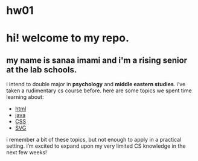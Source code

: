 # hw01

# hi! welcome to my repo. 
## my name is sanaa imami and i'm a rising senior at the lab schools. 
i intend to double major in **psychology** and **middle eastern studies**. 
i’ve taken a rudimentary cs course before. here are some topics we spent time learning about:
* [html](https://en.wikipedia.org/wiki/HTML)
* [java](https://en.wikipedia.org/wiki/Java_(software_platform))
* [CSS](https://en.wikipedia.org/wiki/Cascading_Style_Sheets)
* [SVG](https://en.wikipedia.org/wiki/Scalable_Vector_Graphics)

i remember a bit of these topics, but not enough to apply in a practical setting. 
i’m excited to expand upon my very limited CS knowledge in the next few weeks!

